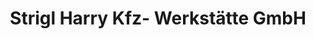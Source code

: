---
title: "Strigl Harry Kfz- Werkstätte GmbH"
url: /arzl-pitztal/strigl-harry-kfz-werkstaette-gmbh/
shop: Autowerkstatt
---